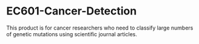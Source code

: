 # EC601-Cancer-Detection
This product is for cancer researchers who need to classify large numbers of genetic mutations using scientific journal articles. 
